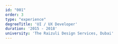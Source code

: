 ```yaml
---
id: "001"
order: 3
type: "experience"
degreeTitle: 'UI / UX Developer'
duration: '2015 - 2018'
university: 'The Raizuli Design Services, Dubai'
---
```

